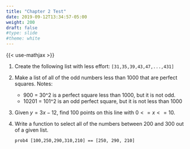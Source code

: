 ```yaml
---
title: "Chapter 2 Test"
date: 2019-09-12T13:34:57-05:00
weight: 200
draft: false
#type: slide
#theme: white
---
```


{{< use-mathjax >}}

1. Create the following list with less effort:
   `[31,35,39,43,47,...,431] `
   
2. Make a list of all of the odd numbers less than 1000 that are
   perfect squares. Notes:
   
      * 900 = 30^2 is a perfect square less than 1000, but it is not
        odd.
      * 10201 = 101^2 is an odd perfect square, but it is not less
        than 1000
        
3. Given $y=3x-12$, find 100 points on this line with $0 <= x <= 10$.

4. Write a function to select all of the numbers between 200 and 300
   out of a given list.
   
    `prob4 [100,250,290,310,210] == [250, 290, 210]`
    
